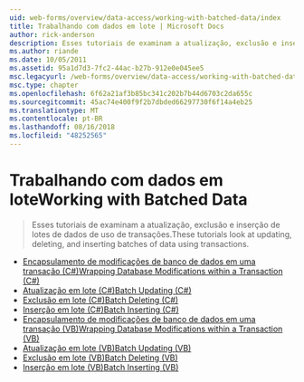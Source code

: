 ```yaml
---
uid: web-forms/overview/data-access/working-with-batched-data/index
title: Trabalhando com dados em lote | Microsoft Docs
author: rick-anderson
description: Esses tutoriais de examinam a atualização, exclusão e inserção de lotes de dados de uso de transações.
ms.author: riande
ms.date: 10/05/2011
ms.assetid: 95a1d7d3-7fc2-44ac-b27b-912e0e045ee5
msc.legacyurl: /web-forms/overview/data-access/working-with-batched-data
msc.type: chapter
ms.openlocfilehash: 6f62a21af3b85bc341c202b7b44d6703c2da655c
ms.sourcegitcommit: 45ac74e400f9f2b7dbded66297730f6f14a4eb25
ms.translationtype: MT
ms.contentlocale: pt-BR
ms.lasthandoff: 08/16/2018
ms.locfileid: "48252565"
---
```

<a name="working-with-batched-data"></a><span data-ttu-id="7edd5-103">Trabalhando com dados em lote</span><span class="sxs-lookup"><span data-stu-id="7edd5-103">Working with Batched Data</span></span>
====================
> <span data-ttu-id="7edd5-104">Esses tutoriais de examinam a atualização, exclusão e inserção de lotes de dados de uso de transações.</span><span class="sxs-lookup"><span data-stu-id="7edd5-104">These tutorials look at updating, deleting, and inserting batches of data using transactions.</span></span>


- [<span data-ttu-id="7edd5-105">Encapsulamento de modificações de banco de dados em uma transação (C#)</span><span class="sxs-lookup"><span data-stu-id="7edd5-105">Wrapping Database Modifications within a Transaction (C#)</span></span>](wrapping-database-modifications-within-a-transaction-cs.md)
- [<span data-ttu-id="7edd5-106">Atualização em lote (C#)</span><span class="sxs-lookup"><span data-stu-id="7edd5-106">Batch Updating (C#)</span></span>](batch-updating-cs.md)
- [<span data-ttu-id="7edd5-107">Exclusão em lote (C#)</span><span class="sxs-lookup"><span data-stu-id="7edd5-107">Batch Deleting (C#)</span></span>](batch-deleting-cs.md)
- [<span data-ttu-id="7edd5-108">Inserção em lote (C#)</span><span class="sxs-lookup"><span data-stu-id="7edd5-108">Batch Inserting (C#)</span></span>](batch-inserting-cs.md)
- [<span data-ttu-id="7edd5-109">Encapsulamento de modificações de banco de dados em uma transação (VB)</span><span class="sxs-lookup"><span data-stu-id="7edd5-109">Wrapping Database Modifications within a Transaction (VB)</span></span>](wrapping-database-modifications-within-a-transaction-vb.md)
- [<span data-ttu-id="7edd5-110">Atualização em lote (VB)</span><span class="sxs-lookup"><span data-stu-id="7edd5-110">Batch Updating (VB)</span></span>](batch-updating-vb.md)
- [<span data-ttu-id="7edd5-111">Exclusão em lote (VB)</span><span class="sxs-lookup"><span data-stu-id="7edd5-111">Batch Deleting (VB)</span></span>](batch-deleting-vb.md)
- [<span data-ttu-id="7edd5-112">Inserção em lote (VB)</span><span class="sxs-lookup"><span data-stu-id="7edd5-112">Batch Inserting (VB)</span></span>](batch-inserting-vb.md)
